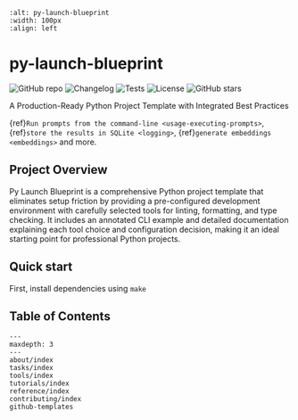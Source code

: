 ```{figure} _static/py_launch_blueprint_logo_100x100.png
:alt: py-launch-blueprint
:width: 100px
:align: left
```

# py-launch-blueprint

![GitHub repo](https://img.shields.io/badge/github-repo-green)
![Changelog](https://img.shields.io/github/v/release/smorin/py-launch-blueprint?include_prereleases&label=changelog)
![Tests](https://github.com/simonw/llm/workflows/Test/badge.svg)
![License](https://img.shields.io/badge/License-MIT-yellow.svg)
![GitHub stars](https://img.shields.io/github/stars/smorin/py-launch-blueprint?style=social)

A Production-Ready Python Project Template with Integrated Best Practices

{ref}`Run prompts from the command-line <usage-executing-prompts>`, {ref}`store the results in SQLite <logging>`, {ref}`generate embeddings <embeddings>` and more.

## Project Overview

Py Launch Blueprint is a comprehensive Python project template that eliminates setup friction by providing a pre-configured development environment with carefully selected tools for linting, formatting, and type checking. It includes an annotated CLI example and detailed documentation explaining each tool choice and configuration decision, making it an ideal starting point for professional Python projects.

## Quick start

First, install dependencies using `make`

## Table of Contents

```{toctree}
---
maxdepth: 3
---
about/index
tasks/index
tools/index
tutorials/index
reference/index
contributing/index
github-templates
```
